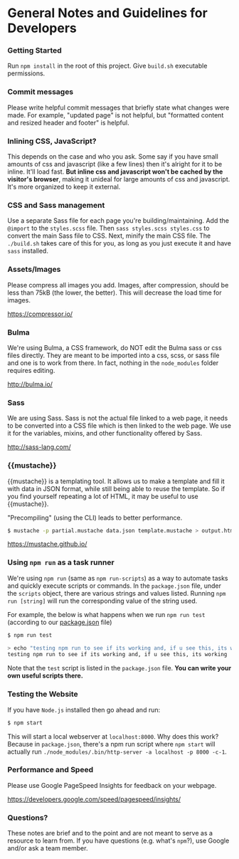 # General Notes and Guidelines for Developers


### Getting Started
Run `npm install` in the root of this project. Give `build.sh` executable permissions.

### Commit messages
Please write helpful commit messages that briefly state what changes were made. For example, "updated page" is not helpful, but "formatted content and resized header and footer" is helpful.

### Inlining CSS, JavaScript?
This depends on the case and who you ask. Some say if you have small amounts of css and javascript (like a few lines) then it's alright for it to be inline. It'll load fast. **But inline css and javascript won't be cached by the visitor's browser**, making it unideal for large amounts of css and javascript. It's more organized to keep it external.

### CSS and Sass management
Use a separate Sass file for each page you're building/maintaining. Add the `@import` to the `styles.scss` file. Then
`sass styles.scss styles.css` to convert the main Sass file to CSS. Next, minify the main CSS file. The `./build.sh` takes 
care of this for you, as long as you just execute it and have `sass` installed.

### Assets/Images
Please compress all images you add. Images, after compression, should be less than 75kB (the lower, the better). This will decrease the load time for images.

https://compressor.io/

### Bulma
We're using Bulma, a CSS framework, do NOT edit the Bulma sass or css files directly. They are meant to be imported into a css, scss, or sass file and one is to work from there. In fact, nothing in the `node_modules` folder requires editing.

http://bulma.io/

### Sass
We are using Sass. Sass is not the actual file linked to a web page, it needs to be converted into a CSS file which is then linked to the web page. We use it for the variables, mixins, and other functionality offered by Sass.

http://sass-lang.com/

### {{mustache}}
{{mustache}} is a templating tool. It allows us to make a template and fill it with data in JSON format, while still being able to reuse the template. So if you find yourself repeating a lot of HTML, it may be useful to use {{mustache}}.

"Precompiling" (using the CLI) leads to better performance.
```bash
$ mustache -p partial.mustache data.json template.mustache > output.html
```

https://mustache.github.io/

### Using `npm run` as a task runner
We're using `npm run` (same as `npm run-scripts`) as a way to automate tasks and quickly execute scripts or commands. In the `package.json` file,
under the `scripts` object, there are various strings and values listed. Running `npm run [string]` will run the corresponding value of the string used.

For example, the below is what happens when we run `npm run test` (according to our [package.json](package.json) file)
```bash
$ npm run test

> echo "testing npm run to see if its working and, if u see this, its working"
testing npm run to see if its working and, if u see this, its working
```
Note that the `test` script is listed in the `package.json` file. **You can write your own useful scripts there.**

### Testing the Website

If you have `Node.js` installed then go ahead and run:

```bash
$ npm start
```
This will start a local webserver at `localhost:8000`. Why does this work? Because in `package.json`,
there's a npm run script where `npm start` will actually run `./node_modules/.bin/http-server -a localhost -p 8000 -c-1`.

### Performance and Speed

Please use Google PageSpeed Insights for feedback on your webpage.

https://developers.google.com/speed/pagespeed/insights/

### Questions?
These notes are brief and to the point and are not meant to serve as a resource to learn from. If you have questions (e.g. what's `npm`?), use Google and/or ask a team member.
